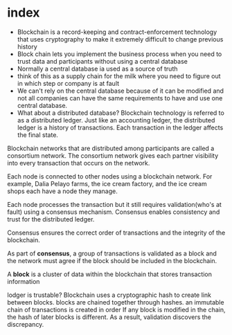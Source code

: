 # index

- Blockchain is a record-keeping and contract-enforcement technology that uses cryptography to make it extremely difficult to change previous history
- Block chain lets you implement the business process when you need to trust data and participants without using a central database
- Normally a central database ia used as a source of truth
- think of this as a supply chain for the milk where you need to figure out in which step or company is at fault
- We can't rely on the central database because of it can be modified and not all companies can have the same requirements to have and use one central database.
- What about a distributed database?
  Blockchain technology is referred to as a distributed ledger. Just like an accounting ledger, the distributed ledger is a history of transactions. Each transaction in the ledger affects the final state.

Blockchain networks that are distributed among participants are called a consortium network. The consortium network gives each partner visibility into every transaction that occurs on the network.

Each node is connected to other nodes using a blockchain network. For example, Dalia Pelayo farms, the ice cream factory, and the ice cream shops each have a node they manage.

Each node processes the transaction but it still requires validation(who's at fault) using a consensus mechanism. Consensus enables consistency and trust for the distributed ledger.

Consensus ensures the correct order of transactions and the integrity of the blockchain.

As part of **consensus**, a group of transactions is validated as a block and the network must agree if the block should be included in the blockchain.

A **block** is a cluster of data within the blockchain that stores transaction information

lodger is trustable?
Blockchain uses a cryptographic hash to create link between blocks.
blocks are chained together through hashes.
an immutable chain of transactions is created in order
If any block is modified in the chain, the hash of later blocks is different. As a result, validation discovers the discrepancy.





